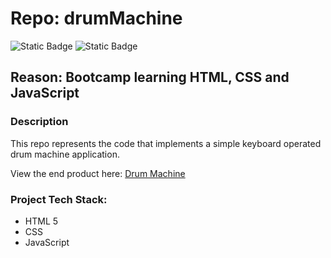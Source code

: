 # Repo: drumMachine
![Static Badge](https://img.shields.io/badge/Dev_status-Development-green)
![Static Badge](https://img.shields.io/badge/Test_status-Untested-red)

## Reason: Bootcamp learning HTML, CSS and JavaScript

### Description
This repo represents the code that implements a simple keyboard operated drum machine application.

View the end product here: [Drum Machine](https://jimdavies72.github.io/drumMachine/)

### Project Tech Stack:

- HTML 5
- CSS
- JavaScript
